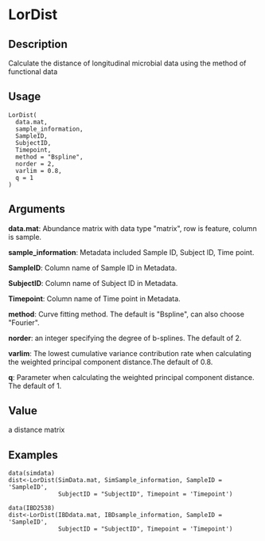 # LorDist

## Description
Calculate the distance of longitudinal microbial data using the method of functional data

## Usage
```
LorDist(
  data.mat,
  sample_information,
  SampleID,
  SubjectID,
  Timepoint,
  method = "Bspline",
  norder = 2,
  varlim = 0.8,
  q = 1
)
```

## Arguments

__data.mat__: Abundance matrix with data type "matrix", row is feature, column is sample.

__sample_information__: Metadata included Sample ID, Subject ID, Time point.

__SampleID__: Column name of Sample ID in Metadata.

__SubjectID__: Column name of Subject ID in Metadata.

__Timepoint__: Column name of Time point in Metadata.

__method__: Curve fitting method. The default is "Bspline", can also choose "Fourier".

__norder__: an integer specifying the degree of b-splines. The default of 2.

__varlim__: The lowest cumulative variance contribution rate when calculating the weighted principal component distance.The default of 0.8.

__q__: Parameter when calculating the weighted principal component distance. The default of 1.

## Value
a distance matrix

## Examples
```
data(simdata)
dist<-LorDist(SimData.mat, SimSample_information, SampleID = 'SampleID',
              SubjectID = "SubjectID", Timepoint = 'Timepoint')

data(IBD2538)
dist<-LorDist(IBDdata.mat, IBDsample_information, SampleID = 'SampleID',
              SubjectID = "SubjectID", Timepoint = 'Timepoint')
```

